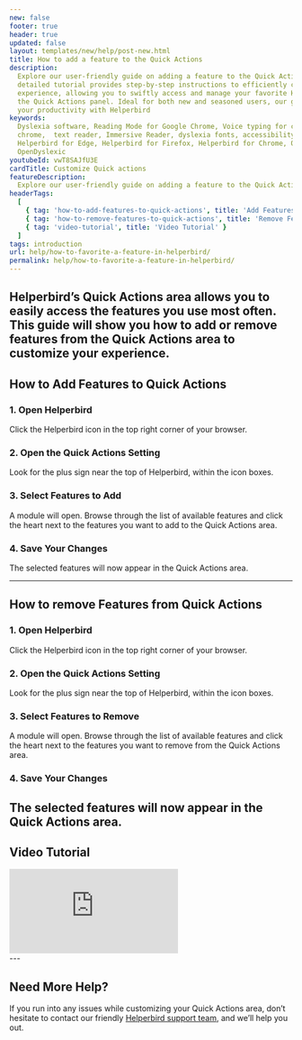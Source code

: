 ```yaml
---
new: false
footer: true
header: true
updated: false
layout: templates/new/help/post-new.html
title: How to add a feature to the Quick Actions
description:
  Explore our user-friendly guide on adding a feature to the Quick Actions in Helperbird. This
  detailed tutorial provides step-by-step instructions to efficiently customize your browsing
  experience, allowing you to swiftly access and manage your favorite Helperbird features right from
  the Quick Actions panel. Ideal for both new and seasoned users, our guide simplifies enhancing
  your productivity with Helperbird
keywords:
  Dyslexia software, Reading Mode for Google Chrome, Voice typing for chrome, Text to speech for
  chrome,  text reader, Immersive Reader, dyslexia fonts, accessibility software, dyslexia software,
  Helperbird for Edge, Helperbird for Firefox, Helperbird for Chrome, Opendyslexic for Chrome,
  OpenDyslexic
youtubeId: vwT8SAJfU3E
cardTitle: Customize Quick actions
featureDescription:
  Explore our user-friendly guide on adding a feature to the Quick Actions in Helperbird.
headerTags:
  [
    { tag: 'how-to-add-features-to-quick-actions', title: 'Add Features' },
    { tag: 'how-to-remove-features-to-quick-actions', title: 'Remove Features' },
    { tag: 'video-tutorial', title: 'Video Tutorial' }
  ]
tags: introduction
url: help/how-to-favorite-a-feature-in-helperbird/
permalink: help/how-to-favorite-a-feature-in-helperbird/
---
```


## Helperbird’s Quick Actions area allows you to easily access the features you use most often. This guide will show you how to add or remove features from the Quick Actions area to customize your experience.

## How to Add Features to Quick Actions

### 1. Open Helperbird

Click the Helperbird icon in the top right corner of your browser.

### 2. Open the Quick Actions Setting

Look for the plus sign near the top of Helperbird, within the icon boxes.

### 3. Select Features to Add

A module will open. Browse through the list of available features and click the heart next to the
features you want to add to the Quick Actions area.

### 4. Save Your Changes

The selected features will now appear in the Quick Actions area.

---

## How to remove Features from Quick Actions

### 1. Open Helperbird

Click the Helperbird icon in the top right corner of your browser.

### 2. Open the Quick Actions Setting

Look for the plus sign near the top of Helperbird, within the icon boxes.

### 3. Select Features to Remove

A module will open. Browse through the list of available features and click the heart next to the
features you want to remove from the Quick Actions area.

### 4. Save Your Changes

## The selected features will now appear in the Quick Actions area.

## Video Tutorial

<div
class="mt-12 mb-12  bg-stone-300 rounded-2xl  aspect-w-16 aspect-h-9"
>
<iframe   
id="videos" 
class="rounded-md shadow-2xl ring-1 ring-gray-900/10"
src="https://www.youtube-nocookie.com/embed/2X-yKtL7frw" 
title="YouTube video player" 
frameborder="0"
allow="accelerometer; autoplay; clipboard-write; encrypted-media; gyroscope; picture-in-picture; web-share" 
allowfullscreen>
</iframe>
</div>
---

## Need More Help?

If you run into any issues while customizing your Quick Actions area, don’t hesitate to contact our
friendly [Helperbird support team](/support/), and we’ll help you out.
